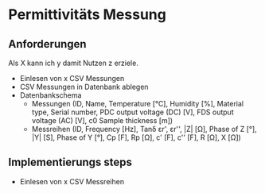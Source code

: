 # Permittivitäts Messung

## Anforderungen

Als X kann ich y damit Nutzen z erziele. 


* Einlesen von x CSV Messungen
* CSV Messungen in Datenbank ablegen
* Datenbankschema
  * Messungen (ID, Name,	Temperature [°C],	Humidity [%],	Material type,	Serial number, PDC output voltage (DC) [V],	FDS output voltage (AC) [V],	c0	Sample thickness [m])
  * Messreihen (ID,	Frequency [Hz],	Tanδ	εr',	εr'',	|Z| [Ω],	Phase of Z [°],	|Y| [S],	Phase of Y [°],	Cp [F],	Rp [Ω],	c' [F],	c'' [F],	R [Ω],	X [Ω])

## Implementierungs steps

* Einlesen von x CSV Messreihen
